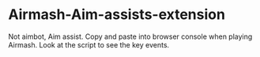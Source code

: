 # Airmash-Aim-assists-extension
Not aimbot, Aim assist.
Copy and paste into browser console when playing Airmash.
Look at the script to see the key events.
